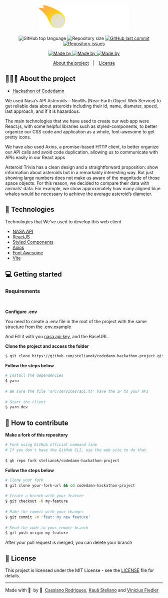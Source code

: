 <div align="center">
	<img alt="Logo" src="/client/src/assets/img/Logo-X-black.svg" height="80px" />
</div>

<div id="banner">
  <p align="center">
    <img alt="GitHub top language" src="https://img.shields.io/github/languages/top/stelianok/codedamn-hackathon-project">
		<img alt="Repository size" src="https://img.shields.io/github/repo-size/stelianok/codedamn-hackathon-project">
		<a href="https://github.com/stelianok/codedamn-hackathon-project/commits/master">
			<img alt="GitHub last commit" src="https://img.shields.io/github/last-commit/stelianok/codedamn-hackathon-project">
		</a>
		<a href="https://github.com/stelianok/codedamn-hackathon-project/issues">
			<img alt="Repository issues" src="https://img.shields.io/github/issues/stelianok/codedamn-hackathon-project">
		</a>
		<p align="center">
			<a href="https://www.linkedin.com/in/kszinhu/">
				<img alt="Made by" src="https://img.shields.io/badge/made%20by-Cassiano%20Rodrigues-gree">
			</a>
			<a href="https://www.linkedin.com/in/kaua-steliano/">
				<img alt="Made by" src="https://img.shields.io/badge/made%20by-Kauã%20Steliano-gree">
			</a>
			<a href="https://www.linkedin.com/in/vinicius-fiedler">
				<img alt="Made by" src="https://img.shields.io/badge/made%20by-Vinicius%20Fiedler-gree">
			</a>
		</p>
	</p>
</div>


<p align="center">
  <a href="#-about-the-project">About the project</a>&nbsp;&nbsp;&nbsp;|&nbsp;&nbsp;&nbsp;
  <a href="#-license">License</a>
</p>

## 👨🏻‍💻 About the project

-  [Hackathon of Codedamn](https://codedamn.com/hackfest)
<p> We used Nasa’s API Asteroids – NeoWs (Near-Earth Object Web Service) to get reliable data about asteroids including their id, name, diameter, speed, last approach, and if it is hazardous.</p>

<p>
The main technologies that we have used to create our web app were React.js, with some helpful libraries such as styled-components, to better organize our CSS code and application as a whole,  font-awesome to get pretty icons. </p>

<p>
We have also used Axios, a promise-based HTTP client, to better organize our API calls and avoid code duplication. allowing us to communicate with APIs easily in our React apps 
</p>

<p>
Asteroid Trivia has a clean design and a straightforward proposition: show information about asteroids but in a remarkably interesting way. But just showing large numbers does not make us aware of the magnitude of those space objects. For this reason, we decided to compare their data with animals' data.  For example, we show approximately how many aligned blue whales would be necessary to achieve the average asteroid’s diameter. 

</p>



## 🚀 Technologies

Technologies that We've used to develop this web client
- [NASA API](https://api.nasa.gov/)
- [ReactJS](https://reactjs.org/)
- [Styled Components](https://styled-components.com/)
- [Axios](https://github.com/axios/axios)
- [Font Awesome](https://github.com/FortAwesome/Font-Awesome)
- [Vite](https://github.com/vitejs/vite)

## 💻 Getting started

### Requirements


<br/>

**Configure .env**

You need to create a .env file in the root of the project with the same structure from the .env.example

And Fill it with you [nasa api key](https://api.nasa.gov/), and  the BaseURL.


**Clone the project and access the folder**

```bash
$ git clone https://github.com/stelianok/codedamn-hackathon-project.git && cd codedamn-hackathon-project
```



**Follow the steps below**

```bash
# Install the dependencies
$ yarn

# Be sure the file 'src/services/api.ts' have the IP to your API

# Start the client
$ yarn dev
```
## 🤔 How to contribute

**Make a fork of this repository**

```bash
# Fork using GitHub official command line
# If you don't have the GitHub CLI, use the web site to do that.

$ gh repo fork stelianok/codedamn-hackathon-project
```

**Follow the steps below**

```bash
# Clone your fork
$ git clone your-fork-url && cd codedamn-hackathon-project

# Create a branch with your feature
$ git checkout -b my-feature

# Make the commit with your changes
$ git commit -m 'feat: My new feature'

# Send the code to your remote branch
$ git push origin my-feature
```

After your pull request is merged, you can delete your branch

## 📝 License

This project is licensed under the MIT License - see the [LICENSE](LICENSE) file for details.

---

Made with 💜 &nbsp;by 👋 &nbsp;[Cassiano Rodrigues](https://github.com/kszinhu), [Kauã Steliano](https://github.com/stelianok) and [Vinicius Fiedler](https://github.com/viniFiedler)